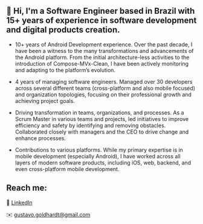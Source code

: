 ## 👋 Hi, I'm a **Software Engineer** based in Brazil with 15+ years of experience in software development and digital products creation.

- 10+ years of Android Development experience. Over the past decade, I have been a witness to the many transformations and advancements of the Android platform. From the initial architecture-less activities to the introduction of Compose-MVx-Clean, I have been actively monitoring and adapting to the platform’s evolution.

- 4 years of managing software engineers. Managed over 30 developers across several different teams (cross-platform and also mobile focused) and organization topologies, focusing on their professional growth and achieving project goals.

- Driving transformation in teams, organizations, and processes. As a Scrum Master in various teams and projects, led initiatives to improve efficiency and safety by identifying and removing obstacles. Collaborated closely with managers and the CEO to drive change and enhance processes.

- Contributions to various platforms. While my primary expertise is in mobile development (especially Android), I have worked across all layers of modern software products, including iOS, web, backend, and even cross-platform mobile development.

Reach me:
-------------
💼 [LinkedIn](https://www.linkedin.com/in/goldhardt/)

✉️ [gustavo.goldhardt@gmail.com](mailto:gustavo.goldhardt@gmail.com)

